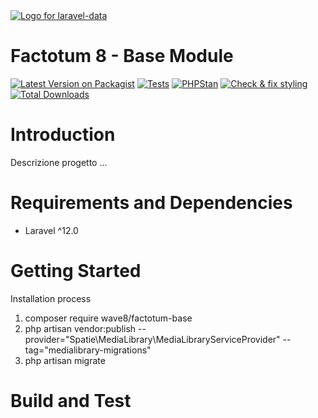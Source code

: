 <div align="left">
    <a href="https://spatie.be/open-source?utm_source=github&utm_medium=banner&utm_campaign=laravel-data">
      <picture>
        <source media="(prefers-color-scheme: dark)" srcset="">
        <img alt="Logo for laravel-data" src="https://framerusercontent.com/images/JOikVuJn0Cyh8xGEJHDctbP7quY.png?scale-down-to=512">
      </picture>
    </a>

<h1>Factotum 8 - Base Module</h1>

[![Latest Version on Packagist](https://img.shields.io/packagist/v/spatie/laravel-data.svg?style=flat-square)](https://packagist.org/packages/spatie/laravel-data)
[![Tests](https://github.com/spatie/laravel-data/actions/workflows/run-tests.yml/badge.svg)](https://github.com/spatie/laravel-data/actions/workflows/run-tests.yml)
[![PHPStan](https://github.com/spatie/laravel-data/actions/workflows/phpstan.yml/badge.svg)](https://github.com/spatie/laravel-data/actions/workflows/phpstan.yml)
[![Check & fix styling](https://github.com/spatie/laravel-data/actions/workflows/php-cs-fixer.yml/badge.svg)](https://github.com/spatie/laravel-data/actions/workflows/php-cs-fixer.yml)
[![Total Downloads](https://img.shields.io/packagist/dt/spatie/laravel-data.svg?style=flat-square)](https://packagist.org/packages/spatie/laravel-data)

</div>

# Introduction 
Descrizione progetto ...

# Requirements and Dependencies
- Laravel ^12.0

# Getting Started
Installation process
1. composer require wave8/factotum-base
2. php artisan vendor:publish --provider="Spatie\MediaLibrary\MediaLibraryServiceProvider" --tag="medialibrary-migrations"
3. php artisan migrate

# Build and Test

